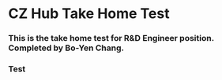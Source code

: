 # CZ Hub Take Home Test
### This is the take home test for R&D Engineer position. Completed by Bo-Yen Chang.
### Test